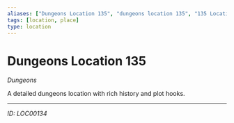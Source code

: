 ```yaml
---
aliases: ["Dungeons Location 135", "dungeons location 135", "135 Location Dungeons"]
tags: [location, place]
type: location
---
```


# Dungeons Location 135

*Dungeons*

A detailed dungeons location with rich history and plot hooks.

---
*ID: LOC00134*